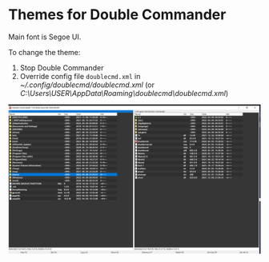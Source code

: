 # Themes for Double Commander

Main font is Segoe UI.

To change the theme:

1. Stop Double Commander
2. Override config file `doublecmd.xml` in *~/.config/doublecmd/doublecmd.xml* (or *C:\Users\USER\AppData\Roaming\doublecmd\doublecmd.xml*)

![alt text](screenshot.png)
